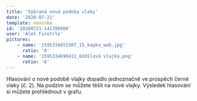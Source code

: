 ```yaml
---
title: 'Vybraná nová podoba vlaky'
date: '2020-07-21'
template: novinka
id: '20200721-142708000'
user: 'Aleš Finstrle'
pictures:
    - name: '1595334651507_15_kapka_web.jpg'
      ratio: '6'
    - name: '1595334698411_Oddílová vlajka.png'
      ratio: '6'
---
```

Hlasování o nové podobě vlajky dopadlo jednoznačně ve prospěch černé vlaky (č. 2). Na podzim se můžete těšit na nové vlajky. Výsledek hlasování si můžete prohlédnout v grafu.
